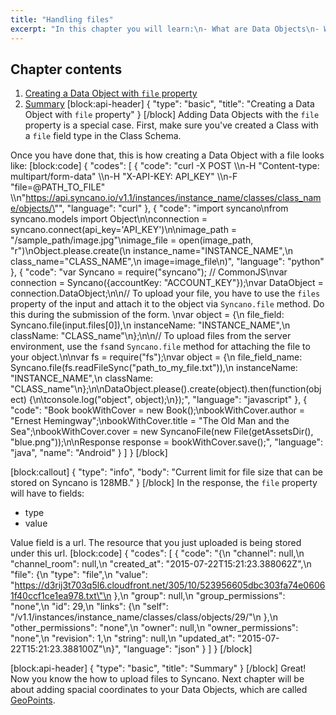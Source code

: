 ```yaml
---
title: "Handling files"
excerpt: "In this chapter you will learn:\n- What are Data Objects\n- What's inside a Data Object\n- How to perform different operations on Data Objects"
---
```

## Chapter contents

1. [Creating a Data Object with `file` property](#creating-a-data-object-with-file-property)
2. [Summary](#summary)
[block:api-header]
{
  "type": "basic",
  "title": "Creating a Data Object with `file` property"
}
[/block]
Adding Data Objects with the `file` property is a special case. First, make sure you've created a Class with a `file` field type in the Class Schema.

Once you have done that, this is how creating a Data Object with a file looks like:
[block:code]
{
  "codes": [
    {
      "code": "curl -X POST \\\n-H \"Content-type: multipart/form-data\" \\\n-H \"X-API-KEY: API_KEY\" \\\n-F \"file=@PATH_TO_FILE\" \\\n\"https://api.syncano.io/v1.1/instances/instance_name/classes/class_name/objects/\"",
      "language": "curl"
    },
    {
      "code": "import syncano\nfrom syncano.models import Object\n\nconnection = syncano.connect(api_key='API_KEY')\n\nimage_path = \"/sample_path/image.jpg\"\nimage_file = open(image_path, \"r\")\nObject.please.create(\n  instance_name=\"INSTANCE_NAME\",\n  class_name=\"CLASS_NAME\",\n  image=image_file\n)",
      "language": "python"
    },
    {
      "code": "var Syncano = require(\"syncano\");  // CommonJS\nvar connection = Syncano({accountKey: \"ACCOUNT_KEY\"});\nvar DataObject = connection.DataObject;\n\n// To upload your file, you have to use the `files` property of the input and attach it to the object via `Syncano.file` method. Do this during the submission of the form. \nvar object = {\n  file_field: Syncano.file(input.files[0]),\n  instanceName: \"INSTANCE_NAME\",\n  className: \"CLASS_name\"\n};\n\n// To upload files from the server environment, use the `fs`and `Syncano.file` method for attaching the file to your object.\n\nvar fs = require(\"fs\");\nvar object = {\n  file_field_name: Syncano.file(fs.readFileSync(\"path_to_my_file.txt\")),\n  instanceName: \"INSTANCE_NAME\",\n  className: \"CLASS_name\"\n};\n\nDataObject.please().create(object).then(function(object) {\n\tconsole.log(\"object\", object);\n});",
      "language": "javascript"
    },
    {
      "code": "Book bookWithCover = new Book();\nbookWithCover.author = \"Ernest Hemingway\";\nbookWithCover.title = \"The Old Man and the Sea\";\nbookWithCover.cover = new SyncanoFile(new File(getAssetsDir(), \"blue.png\"));\n\nResponse<Book> response = bookWithCover.save();",
      "language": "java",
      "name": "Android"
    }
  ]
}
[/block]

[block:callout]
{
  "type": "info",
  "body": "Current limit for file size that can be stored on Syncano is 128MB."
}
[/block]
In the response, the `file` property will have to fields:
- type
- value

Value field is a url. The resource that you just uploaded is being stored under this url. 
[block:code]
{
  "codes": [
    {
      "code": "{\n    \"channel\": null,\n    \"channel_room\": null,\n    \"created_at\": \"2015-07-22T15:21:23.388062Z\",\n    \"file\": {\n        \"type\": \"file\",\n        \"value\": \"https://d3rij3t703q5l6.cloudfront.net/305/10/523956605dbc303fa74e06061f40ccf1ce1ea978.txt\"\n    },\n    \"group\": null,\n    \"group_permissions\": \"none\",\n    \"id\": 29,\n    \"links\": {\n        \"self\": \"/v1.1/instances/instance_name/classes/class/objects/29/\"\n    },\n    \"other_permissions\": \"none\",\n    \"owner\": null,\n    \"owner_permissions\": \"none\",\n    \"revision\": 1,\n    \"string\": null,\n    \"updated_at\": \"2015-07-22T15:21:23.388100Z\"\n}",
      "language": "json"
    }
  ]
}
[/block]

[block:api-header]
{
  "type": "basic",
  "title": "Summary"
}
[/block]
Great! Now you know the how to upload files to Syncano. Next chapter will be about adding spacial coordinates to your Data Objects, which are called [GeoPoints](doc:geopoints).